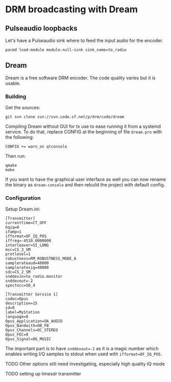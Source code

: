 # DRM broadcasting with Dream

## Pulseaudio loopbacks

Let's have a Pulseaudio sink where to feed the input audio for the
encoder.

```
pacmd load-module module-null-sink sink_name=to_radio
```

## Dream

Dream is a free software DRM encoder. The code quality varies but it
is usable.

### Building

Get the sources:

	git svn clone svn://svn.code.sf.net/p/drm/code/dream

Compiling Dream without GUI for tx use to ease running it from a
systemd service. To do that, replace CONFIG at the beginning of file
`dream.pro` with the following:

	CONFIG += warn_on qtconsole

Then run:

	qmake
	make

If you want to have the graphical user interface as well you can now
rename the binary as `dream-console` and then rebuild the project with
default config.

### Configuration

Setup Dream.ini:

```
[Transmitter]
currenttime=CT_OFF
hqiq=0
ifamp=1
ifformat=OF_IQ_POS
iffreq=-4510.0000000
interleaver=SI_LONG
msc=CS_3_SM
protlevel=1
robustness=RM_ROBUSTNESS_MODE_A
samplerateaud=48000
sampleratesig=48000
sdc=CS_2_SM
snddevin=to_radio.monitor
snddevout=-2
spectocc=SO_4

[Transmitter Service 1]
codec=Opus
description=15
id=0
label=MyStation
language=0
Opus_Application=OA_AUDIO
Opus_Bandwith=OB_FB
Opus_Channels=OC_STEREO
Opus_FEC=0
Opus_Signal=OG_MUSIC
```

The important part is to have `snddevout=-2` as it is a magic number
which enables writing I/Q samples to stdout when used with
`ifformat=OF_IQ_POS`.

TODO Other options still need investigating, especially high quality IQ mode

TODO setting up limesdr transmitter

